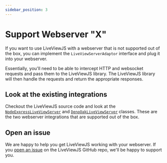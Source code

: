 ```yaml
---
sidebar_position: 3
---
```


# Support Webserver "X"

If you want to use LiveViewJS with a webserver that is not supported out of the box, you can implement the `LiveViewServerAdaptor` interface and plug it into your webserver.

Essentially, you'll need to be able to intercept HTTP and websocket requests and pass them to the LiveViewJS library. The LiveViewJS library will then handle the requests and return the appropriate responses.

## Look at the existing integrations
Checkout the LiveViewJS source code and look at the [`NodeExpressLiveViewServer`](https://github.com/floodfx/liveviewjs/blob/main/packages/express/src/node/server.ts) and [`DenoOakLiveViewServer`](https://github.com/floodfx/liveviewjs/blob/main/packages/deno/src/deno/server.ts) classes. These are the two webserver integrations that are supported out of the box.

## Open an issue
We are happy to help you get LiveViewJS working with your webserver. If you [open an issue](https://github.com/floodfx/liveviewjs/issues) on the LiveViewJS GitHub repo, we'll be happy to support you.
